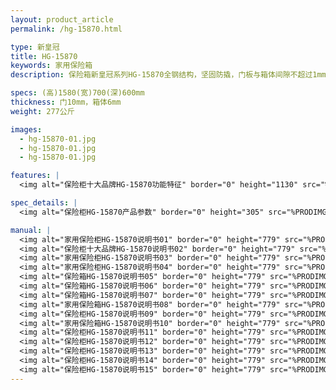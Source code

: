 ```yaml
---
layout: product_article
permalink: /hg-15870.html

type: 新皇冠
title: HG-15870
keywords: 家用保险箱
description: 保险箱新皇冠系列HG-15870全钢结构，坚固防撬，门板与箱体间隙不超过1mm，工艺与技术的完美结合，全程智能管控，双重型锁控系统，双重防护。

specs: (高)1580(宽)700(深)600mm
thickness: 门10mm，箱体6mm
weight: 277公斤

images:
  - hg-15870-01.jpg
  - hg-15870-01.jpg
  - hg-15870-01.jpg

features: |
  <img alt="保险柜十大品牌HG-15870功能特征" border="0" height="1130" src="%PRODIMGS%/hg-gn.jpg" width="538" />

spec_details: |
  <img alt="保险柜HG-15870产品参数" border="0" height="305" src="%PRODIMGS%/hg-cpcs.jpg" width="538" />

manual: |
  <img alt="家用保险柜HG-15870说明书01" border="0" height="779" src="%PRODIMGS%/hg-sm01.jpg" width="528" />  
  <img alt="保险柜十大品牌HG-15870说明书02" border="0" height="779" src="%PRODIMGS%/hg-sm02.jpg" width="528" />  
  <img alt="家用保险柜HG-15870说明书03" border="0" height="779" src="%PRODIMGS%/hg-sm03.jpg" width="528" />  
  <img alt="家用保险柜HG-15870说明书04" border="0" height="779" src="%PRODIMGS%/hg-sm04.jpg" width="528" />  
  <img alt="保险箱HG-15870说明书05" border="0" height="779" src="%PRODIMGS%/hg-sm05.jpg" width="528" />  
  <img alt="保险箱HG-15870说明书06" border="0" height="779" src="%PRODIMGS%/hg-sm06.jpg" width="528" />  
  <img alt="保险箱HG-15870说明书07" border="0" height="779" src="%PRODIMGS%/hg-sm07.jpg" width="528" />  
  <img alt="家用保险箱HG-15870说明书08" border="0" height="779" src="%PRODIMGS%/hg-sm08.jpg" width="528" />  
  <img alt="保险柜HG-15870说明书09" border="0" height="779" src="%PRODIMGS%/hg-sm09.jpg" width="528" />  
  <img alt="家用保险箱HG-15870说明书10" border="0" height="779" src="%PRODIMGS%/hg-sm10.jpg" width="528" />  
  <img alt="保险柜HG-15870说明书11" border="0" height="779" src="%PRODIMGS%/hg-sm11.jpg" width="528" />  
  <img alt="保险柜HG-15870说明书12" border="0" height="779" src="%PRODIMGS%/hg-sm12.jpg" width="528" />  
  <img alt="保险柜HG-15870说明书13" border="0" height="779" src="%PRODIMGS%/hg-sm13.jpg" width="528" />  
  <img alt="保险柜HG-15870说明书14" border="0" height="779" src="%PRODIMGS%/hg-sm14.jpg" width="528" />  
  <img alt="保险柜HG-15870说明书15" border="0" height="779" src="%PRODIMGS%/hg-sm15.jpg" width="528" />
---
```

